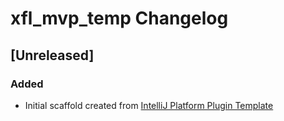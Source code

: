 <!-- Keep a Changelog guide -> https://keepachangelog.com -->

# xfl_mvp_temp Changelog

## [Unreleased]
### Added
- Initial scaffold created from [IntelliJ Platform Plugin Template](https://github.com/JetBrains/intellij-platform-plugin-template)
